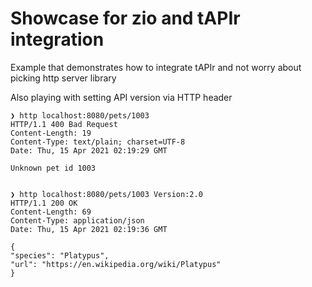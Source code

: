 # Showcase for zio and tAPIr integration

Example that demonstrates how to integrate tAPIr and not worry about picking http server library

Also playing with setting API version via HTTP header

```
❯ http localhost:8080/pets/1003
HTTP/1.1 400 Bad Request
Content-Length: 19
Content-Type: text/plain; charset=UTF-8
Date: Thu, 15 Apr 2021 02:19:29 GMT

Unknown pet id 1003


❯ http localhost:8080/pets/1003 Version:2.0
HTTP/1.1 200 OK
Content-Length: 69
Content-Type: application/json
Date: Thu, 15 Apr 2021 02:19:36 GMT

{
"species": "Platypus",
"url": "https://en.wikipedia.org/wiki/Platypus"
}
```